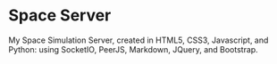 # Space Server
My Space Simulation Server, created in HTML5, CSS3, Javascript, and Python: using SocketIO, PeerJS, Markdown, JQuery, and Bootstrap.
